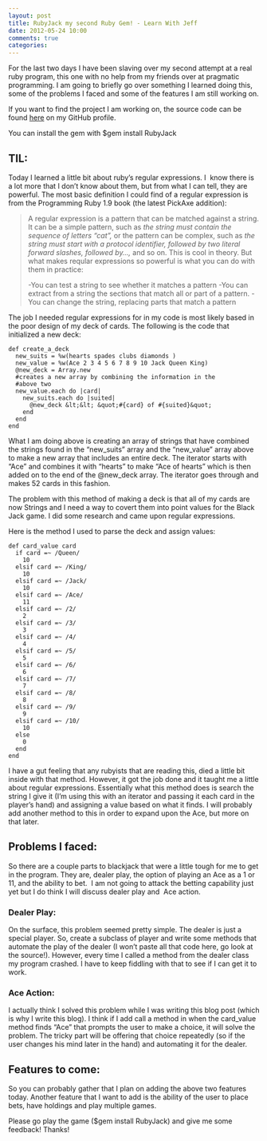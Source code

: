 ```yaml
---
layout: post
title: RubyJack my second Ruby Gem! - Learn With Jeff
date: 2012-05-24 10:00
comments: true
categories:
---
```


<p>For the last two days I have been slaving over my second attempt at a real ruby program, this one with no help from my friends over at pragmatic programming. I am going to briefly go over something I learned doing this, some of the problems I faced and some of the features I am still working on.</p>

<p>If you want to find the project I am working on, the source code can be found <a href="https://github.com/jeffreybaird/RubyJack/tree/master/black_jack">here</a> on my GitHub profile.</p>

<p>You can install the gem with $gem install RubyJack</p>

<h2>TIL:</h2>

<p>Today I learned a little bit about ruby’s regular expressions. I  know there is a lot more that I don’t know about them, but from what I can tell, they are powerful. The most basic definition I could find of a regular expression is from the Programming Ruby 1.9 book (the latest PickAxe addition):</p>

<blockquote>
<p>A regular expression is a pattern that can be matched against a string. It can be a simple pattern, such as <em>the string must contain the sequence of letters “cat”,</em> or the pattern can be complex, such as <em>the string must start with a protocol identifier, followed by two literal forward slashes, followed by…,</em> and so on. This is cool in theory. But what makes reqular expressions so powerful is what you can do with them in practice:</p>

<p>-You can test a string to see whether it matches a pattern
-You can extract from a string the sections that match all or part of a pattern.
-You can change the string, replacing parts that match a pattern</p>
</blockquote>

<p>The job I needed regular expressions for in my code is most likely based in the poor design of my deck of cards. The following is the code that initialized a new deck:</p>

<pre><code>def create_a_deck
  new_suits = %w(hearts spades clubs diamonds )
  new_value = %w(Ace 2 3 4 5 6 7 8 9 10 Jack Queen King)
  @new_deck = Array.new
  #creates a new array by combining the information in the
  #above two
  new_value.each do |card|
    new_suits.each do |suited|
      @new_deck &amp;lt;&amp;lt; &amp;quot;#{card} of #{suited}&amp;quot;
    end
  end
end
</code></pre>

<p>What I am doing above is creating an array of strings that have combined the strings found in the “new_suits” array and the “new_value” array above to make a new array that includes an entire deck. The iterator starts with “Ace” and combines it with “hearts” to make “Ace of hearts” which is then added on to the end of the @new_deck array. The iterator goes through and makes 52 cards in this fashion.</p>

<p>The problem with this method of making a deck is that all of my cards are now Strings and I need a way to covert them into point values for the Black Jack game. I did some research and came upon regular expressions.</p>

<p>Here is the method I used to parse the deck and assign values:</p>

<pre><code>def card_value card
  if card =~ /Queen/
    10
  elsif card =~ /King/
    10
  elsif card =~ /Jack/
    10
  elsif card =~ /Ace/
    11
  elsif card =~ /2/
    2
  elsif card =~ /3/
    3
  elsif card =~ /4/
    4
  elsif card =~ /5/
    5
  elsif card =~ /6/
    6
  elsif card =~ /7/
    7
  elsif card =~ /8/
    8
  elsif card =~ /9/
    9
  elsif card =~ /10/
    10
  else
    0
  end
end
</code></pre>

<p>I have a gut feeling that any rubyists that are reading this, died a little bit inside with that method. However, it got the job done and it taught me a little about regular expressions. Essentially what this method does is search the string I give it (I’m using this with an iterator and passing it each card in the player’s hand) and assigning a value based on what it finds. I will probably add another method to this in order to expand upon the Ace, but more on that later.</p>

<h2>Problems I faced:</h2>

<p>So there are a couple parts to blackjack that were a little tough for me to get in the program. They are, dealer play, the option of playing an Ace as a 1 or 11, and the ability to bet.  I am not going to attack the betting capability just yet but I do think I will discuss dealer play and  Ace action.</p>

<h3>Dealer Play:</h3>

<p>On the surface, this problem seemed pretty simple. The dealer is just a special player. So, create a subclass of player and write some methods that automate the play of the dealer (I won’t paste all that code here, go look at the source!). However, every time I called a method from the dealer class my program crashed. I have to keep fiddling with that to see if I can get it to work.</p>

<h3>Ace Action:</h3>

<p>I actually think I solved this problem while I was writing this blog post (which is why I write this blog). I think if I add call a method in when the card_value method finds “Ace” that prompts the user to make a choice, it will solve the problem. The tricky part will be offering that choice repeatedly (so if the user changes his mind later in the hand) and automating it for the dealer.</p>

<h2>Features to come:</h2>

<p>So you can probably gather that I plan on adding the above two features today. Another feature that I want to add is the ability of the user to place bets, have holdings and play multiple games.</p>

<p>Please go play the game ($gem install RubyJack) and give me some feedback! Thanks!</p>
